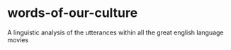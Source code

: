 # words-of-our-culture
A linguistic analysis of the utterances within all the great english language movies
